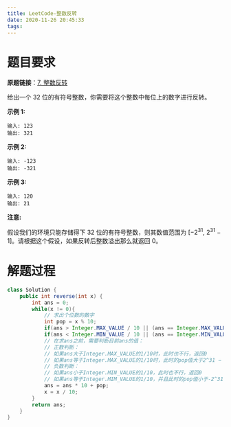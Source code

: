 ```yaml
---
title: LeetCode-整数反转
date: 2020-11-26 20:45:33
tags:
---
```


# 题目要求

**原题链接**：[7. 整数反转](https://leetcode-cn.com/problems/reverse-integer/)

给出一个 32 位的有符号整数，你需要将这个整数中每位上的数字进行反转。

**示例 1:**

```
输入: 123
输出: 321
```

**示例 2:**

```
输入: -123
输出: -321
```

**示例 3:**

```
输入: 120
输出: 21
```

**注意:**

假设我们的环境只能存储得下 32 位的有符号整数，则其数值范围为 [−$2^{31}$, $2^{31}$ − 1]。请根据这个假设，如果反转后整数溢出那么就返回 0。

# 解题过程

```java
class Solution {
    public int reverse(int x) {
        int ans = 0;
        while(x != 0){
            // 求出个位数的数字
            int pop = x % 10;
            if(ans > Integer.MAX_VALUE / 10 || (ans == Integer.MAX_VALUE / 10 && pop > 7))  return 0;
            if(ans < Integer.MIN_VALUE / 10 || (ans == Integer.MIN_VALUE / 10 && pop < -8))  return 0;
            // 在求ans之前，需要判断目前ans的值：
            // 正数判断：
            // 如果ans大于Integer.MAX_VALUE的1/10时，此时也不行，返回0
            // 如果ans等于Integer.MAX_VALUE的1/10时，此时的pop值大于2^31 − 1的个位数7，此时也不行，返回0
            // 负数判断：
            // 如果ans小于Integer.MIN_VALUE的1/10，此时也不行，返回0
            // 如果ans等于Integer.MIM_VALUE的1/10，并且此时的pop值小于-2^31的个位数8，此时也不行，返回0
            ans = ans * 10 + pop;
            x = x / 10;
        }
        return ans;
    }
}
```

